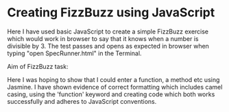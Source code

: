 # Creating FizzBuzz using JavaScript

Here I have used basic JavaScript to create a simple FizzBuzz exercise which would work in browser to say that it knows when a number is divisible by 3. 
The test passes and opens as expected in browser when typing "open SpecRunner.html" in the Terminal. 

Aim of FizzBuzz task:

Here I was hoping to show that I could enter a function, a method etc using Jasmine. I have shown evidence of correct formatting
which includes camel casing, using the 'function' keyword and creating code which both works successfully and adheres to JavaScript conventions.
